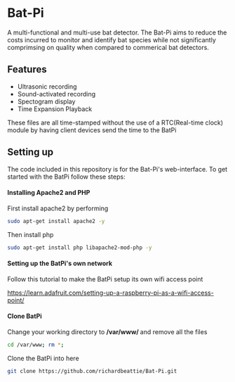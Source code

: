 # Bat-Pi
A multi-functional and multi-use bat detector. The Bat-Pi aims to reduce the costs incurred to monitor and identify bat species while not significantly comprimsing on quality when compared to commerical bat detectors.
<br>

<h2>Features</h2>
<ul>
  <li>Ultrasonic recording</li>
  <li>Sound-activated recording</li>
  <li>Spectogram display</li>
  <li>Time Expansion Playback</li>
</ul>
  
These files are all time-stamped without the use of a RTC(Real-time clock) module by having client devices send the time to the BatPi

<h2>Setting up</h2>

The code included in this repository is for the Bat-Pi's web-interface. To get started with the BatPi follow these steps:

<h4> Installing Apache2 and PHP </h4>

First install apache2 by performing
```bash
sudo apt-get install apache2 -y
```

Then install php
```bash
sudo apt-get install php libapache2-mod-php -y
```

<h4>Setting up the BatPi's own network</h4>

Follow this tutorial to make the BatPi setup its own wifi access point 

https://learn.adafruit.com/setting-up-a-raspberry-pi-as-a-wifi-access-point/

<h4> Clone BatPi </h4>

Change your working directory to <b> /var/www/ </b> and remove all the files
```bash
cd /var/www; rm *;
```

Clone the BatPi into here

```bash
git clone https://github.com/richardbeattie/Bat-Pi.git
``` 





